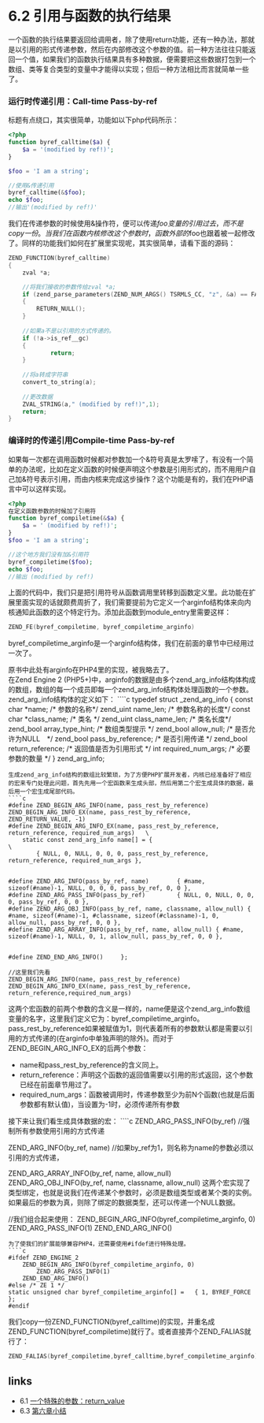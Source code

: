 # 6.2 引用与函数的执行结果 

一个函数的执行结果要返回给调用者，除了使用return功能，还有一种办法，那就是以引用的形式传递参数，然后在内部修改这个参数的值。前一种方法往往只能返回一个值，如果我们的函数执行结果具有多种数据，便需要把这些数据打包到一个数组、类等复合类型的变量中才能得以实现；但后一种方法相比而言就简单一些了。
### 运行时传递引用：Call-time Pass-by-ref
标题有点绕口，其实很简单，功能如以下php代码所示：
````php
<?php
function byref_calltime($a) {
    $a = '(modified by ref!)';
}

$foo = 'I am a string';

//使用&传递引用
byref_calltime(&$foo);
echo $foo;
//输出'(modified by ref!)'

````

我们在传递参数的时候使用&操作符，便可以传递$foo变量的引用过去，而不是copy一份。当我们在函数内核修改这个参数时，函数外部的$foo也跟着被一起修改了。同样的功能我们如何在扩展里实现呢，其实很简单，请看下面的源码：

```c
ZEND_FUNCTION(byref_calltime)
{
	zval *a;

	//将我们接收的参数传给zval *a;
	if (zend_parse_parameters(ZEND_NUM_ARGS() TSRMLS_CC, "z", &a) == FAILURE)
	{
		RETURN_NULL();
	}
	
	//如果a不是以引用的方式传递的。
	if (!a->is_ref__gc)
	{
        	return;
	}
	
	//将a转成字符串
	convert_to_string(a);
	
	//更改数据
	ZVAL_STRING(a," (modified by ref!)",1);
	return;
}

```

### 编译时的传递引用Compile-time Pass-by-ref
如果每一次都在调用函数时候都对参数加一个&符号真是太罗嗦了，有没有一个简单的办法呢，比如在定义函数的时候便声明这个参数是引用形式的，而不用用户自己加&符号表示引用，而由内核来完成这步操作？这个功能是有的，我们在PHP语言中可以这样实现。
````php
<?php
在定义函数参数的时候加了引用符
function byref_compiletime(&$a) {
    $a = ' (modified by ref!)';
}
$foo = 'I am a string';

//这个地方我们没有加&引用符
byref_compiletime($foo);
echo $foo;
//输出 (modified by ref!)

````
上面的代码中，我们只是把引用符号从函数调用里转移到函数定义里。此功能在扩展里面实现的话就颇费周折了，我们需要提前为它定义一个arginfo结构体来向内核通知此函数的这个特定行为。添加此函数到module_entry里需要这样：
````c
ZEND_FE(byref_compiletime, byref_compiletime_arginfo)

````
byref_compiletime_arginfo是一个arginfo结构体，我们在前面的章节中已经用过一次了。

<div class="tip-common">原书中此处有arginfo在PHP4里的实现，被我略去了。</div>
在Zend Engine 2 (PHP5+)中，arginfo的数据是由多个zend_arg_info结构体构成的数组，数组的每一个成员即每一个zend_arg_info结构体处理函数的一个参数。zend_arg_info结构体的定义如下：
````c
typedef struct _zend_arg_info {
    const char *name;				/* 参数的名称*/
    zend_uint name_len;				/* 参数名称的长度*/
    const char *class_name;			/* 类名 */
    zend_uint class_name_len;		/* 类名长度*/
    zend_bool array_type_hint;		/* 数组类型提示 */
    zend_bool allow_null;			/* 是否允许为NULL　*/
    zend_bool pass_by_reference;	/* 是否引用传递 */
    zend_bool return_reference;		/* 返回值是否为引用形式 */ 
    int required_num_args;  		/* 必要参数的数量 */
} zend_arg_info;

````
生成zend_arg_info结构的数组比较繁琐，为了方便PHP扩展开发者，内核已经准备好了相应的宏来专门处理此问题，首先先用一个宏函数来生成头部，然后用第二个宏生成具体的数据，最后用一个宏生成尾部代码。
````c
#define ZEND_BEGIN_ARG_INFO(name, pass_rest_by_reference)	ZEND_BEGIN_ARG_INFO_EX(name, pass_rest_by_reference, ZEND_RETURN_VALUE, -1)
#define ZEND_BEGIN_ARG_INFO_EX(name, pass_rest_by_reference, return_reference, required_num_args)	\
	static const zend_arg_info name[] = {																		\
		{ NULL, 0, NULL, 0, 0, 0, pass_rest_by_reference, return_reference, required_num_args },


#define ZEND_ARG_INFO(pass_by_ref, name)		{ #name, sizeof(#name)-1, NULL, 0, 0, 0, pass_by_ref, 0, 0 },
#define ZEND_ARG_PASS_INFO(pass_by_ref)			{ NULL, 0, NULL, 0, 0, 0, pass_by_ref, 0, 0 },
#define ZEND_ARG_OBJ_INFO(pass_by_ref, name, classname, allow_null) { #name, sizeof(#name)-1, #classname, sizeof(#classname)-1, 0, allow_null, pass_by_ref, 0, 0 },
#define ZEND_ARG_ARRAY_INFO(pass_by_ref, name, allow_null) { #name, sizeof(#name)-1, NULL, 0, 1, allow_null, pass_by_ref, 0, 0 },


#define ZEND_END_ARG_INFO()		};

//这里我们先看
ZEND_BEGIN_ARG_INFO(name, pass_rest_by_reference)
ZEND_BEGIN_ARG_INFO_EX(name, pass_rest_by_reference, return_reference,required_num_args)

````
这两个宏函数的前两个参数的含义是一样的，name便是这个zend_arg_info数组变量的名字，这里我们定义它为：byref_compiletime_arginfo。pass_rest_by_reference如果被赋值为1，则代表着所有的参数默认都是需要以引用的方式传递的(在arginfo中单独声明的除外)。而对于ZEND_BEGIN_ARG_INFO_EX的后两个参数：
<ul>
	<li>name和pass_rest_by_reference的含义同上。</li>
	<li>return_reference：声明这个函数的返回值需要以引用的形式返回，这个参数已经在前面章节用过了。</li>
	<li>required_num_args：函数被调用时，传递参数至少为前N个函数(也就是后面参数都有默认值)，当设置为-1时，必须传递所有参数</li>
</ul>
接下来让我们看生成具体数据的宏：
````c
ZEND_ARG_PASS_INFO(by_ref)
//强制所有参数使用引用的方式传递


ZEND_ARG_INFO(by_ref, name)
//如果by_ref为1，则名称为name的参数必须以引用的方式传递，


ZEND_ARG_ARRAY_INFO(by_ref, name, allow_null)
ZEND_ARG_OBJ_INFO(by_ref, name, classname, allow_null)
这两个宏实现了类型绑定，也就是说我们在传递某个参数时，必须是数组类型或者某个类的实例。如果最后的参数为真，则除了绑定的数据类型，还可以传递一个NULL数据。

//我们组合起来使用：
ZEND_BEGIN_ARG_INFO(byref_compiletime_arginfo, 0)
    ZEND_ARG_PASS_INFO(1)
ZEND_END_ARG_INFO()

````
为了使我们的扩展能够兼容PHP4，还需要使用#ifdef进行特殊处理。
````c
#ifdef ZEND_ENGINE_2
    ZEND_BEGIN_ARG_INFO(byref_compiletime_arginfo, 0)
        ZEND_ARG_PASS_INFO(1)
    ZEND_END_ARG_INFO()
#else /* ZE 1 */
static unsigned char byref_compiletime_arginfo[] =   { 1, BYREF_FORCE };
#endif

````
我们copy一份ZEND_FUNCTION(byref_calltime)的实现，并重名成ZEND_FUNCTION(byref_compiletime)就行了。或者直接弄个ZEND_FALIAS就行了：
````c
ZEND_FALIAS(byref_compiletime,byref_calltime,byref_compiletime_arginfo)

````


## links
   * 6.1 [一个特殊的参数：return_value](<6.1.md>)
   * 6.3 [第六章小结](<6.3.md>)

